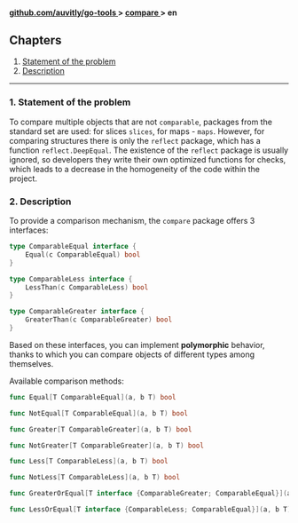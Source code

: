 <h4> 
    <a href="../../../../README.md" align="center"> github.com/auvitly/go-tools </a> 
    > 
    <a href="../../README.md" align="center"> compare </a>
    >
    en
</h4>

## Chapters
1. [Statement of the problem](#problem)
2. [Description](#desc)

---

<a name="problem"></a>
### 1. Statement of the problem

To compare multiple objects that are not `comparable`, packages from the standard set are used:
for slices `slices`, for maps - `maps`. However, for comparing structures there is only the `reflect` package,
which has a function `reflect.DeepEqual`. The existence of the `reflect` package is usually ignored, so developers
they write their own optimized functions for checks, which leads to a decrease in the homogeneity of the code within 
the project.

<a name="desc"></a>
### 2. Description

To provide a comparison mechanism, the `compare` package offers 3 interfaces:
```go
type ComparableEqual interface {
	Equal(c ComparableEqual) bool
}

type ComparableLess interface {
	LessThan(c ComparableLess) bool
}

type ComparableGreater interface {
	GreaterThan(c ComparableGreater) bool
}
```

Based on these interfaces, you can implement **polymorphic** behavior, thanks to which you can compare
objects of different types among themselves.

Available comparison methods:
```go
func Equal[T ComparableEqual](a, b T) bool

func NotEqual[T ComparableEqual](a, b T) bool 

func Greater[T ComparableGreater](a, b T) bool

func NotGreater[T ComparableGreater](a, b T) bool

func Less[T ComparableLess](a, b T) bool

func NotLess[T ComparableLess](a, b T) bool

func GreaterOrEqual[T interface {ComparableGreater; ComparableEqual}](a, b T) bool

func LessOrEqual[T interface {ComparableLess; ComparableEqual}](a, b T) bool
```